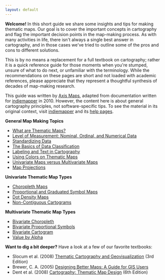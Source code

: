 ```yaml
---
layout: default
---
```


**Welcome!** In this short guide we share some insights and tips for making thematic maps. Our goal is to cover the important concepts in cartography and flag the important decision points in the map-making process. As with many activities in life, there isn't always a single best answer in cartography, and in those cases we've tried to outline some of the pros and cons to different solutions. 

This is by no means a replacement for a full textbook on cartography; rather it is a quick reference guide for those moments when you're stumped, unsure of what to do next, or unfamiliar with the terminology. While the recommendations on these pages are short and not loaded with academic references, please appreciate that they represent a thoughtful synthesis of decades of map-making research.

This guide was written by [Axis Maps](http://axismaps.com), adapted from documentation written for [indiemapper](http://indiemapper.io) in 2010. However, the content here is about general cartography principles, not software-specific tips. To see the material in its original context, visit [indiemapper](http://indiemapper.io) and its [help pages](http://indiemapper.io/app/learnmore.php?l=index).

**General Map Making Topics**

*   [What are Thematic Maps?](articles/thematic.html)
*   [Level of Measurement: Nominal, Ordinal, and Numerical Data](articles/level_of_measurement.html)
*   [Standardizing Data](articles/standardize.html)
*   [The Basics of Data Classification](articles/classification.html)
*   [Labeling and Text in Cartography](articles/labeling.html)
*   [Using Colors on Thematic Maps](articles/color_schemes.html)
*   [Univariate Maps versus Multivariate Maps](articles/multivariate.html)
*   [Map Projections](articles/projections.html)

**Univariate Thematic Map Types**

*   [Choropleth Maps](articles/choropleth.html)
*   [Proportional and Graduated Symbol Maps](articles/proportional_symbols.html)
*   [Dot Density Maps](articles/dot_density.html)
*   [Non-Contiguous Cartograms](articles/cartograms.html)

**Multivariate Thematic Map Types**

*   [Bivariate Choropleth](articles/bivariate_choropleth.html)
*   [Bivariate Proportional Symbols](articles/bivariate_proportional.html)
*   [Bivariate Cartogram](articles/bivariate_cartograms.html)
*   [Value by Alpha](articles/value_by_alpha.html)

**Want to dig a bit deeper?** Have a look at a few of our favorite textbooks:

*   Slocum et al. (2008) [Thematic Cartography and Geovisualization](http://www.amazon.com/gp/product/0132298341/ref=pd_lpo_k2_dp_sr_1?pf_rd_p=486539851&pf_rd_s=lpo-top-stripe-1&pf_rd_t=201&pf_rd_i=0130351237&pf_rd_m=ATVPDKIKX0DER&pf_rd_r=0CG4PWCGQNTNGZSD9CVB) (3rd Edition)
*   Brewer, C. A. (2005) [Designing Better Maps: A Guide for GIS Users](http://www.amazon.com/Designing-Better-Maps-Guide-Users/dp/1589480899/ref=pd_sim_b_3)
*   Dent et al. (2008) [Cartography: Thematic Map Design](http://www.amazon.com/gp/product/0072943823/ref=pd_lpo_k2_dp_sr_2?pf_rd_p=486539851&pf_rd_s=lpo-top-stripe-1&pf_rd_t=201&pf_rd_i=0130351237&pf_rd_m=ATVPDKIKX0DER&pf_rd_r=0CG4PWCGQNTNGZSD9CVB) (6th Edition)
